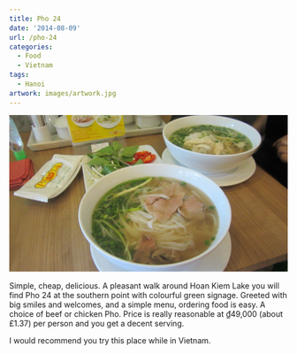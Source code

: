 ```yaml
---
title: Pho 24
date: '2014-08-09'
url: /pho-24
categories:
  - Food
  - Vietnam
tags:
  - Hanoi
artwork: images/artwork.jpg
---
```


![IMG_4187](images/IMG_4187-1024x575.jpg)

Simple, cheap, delicious. A pleasant walk around Hoan Kiem Lake you will find Pho 24 at the southern point with colourful green signage. Greeted with big smiles and welcomes, and a simple menu, ordering food is easy. A choice of beef or chicken Pho. Price is really reasonable at ₫49,000 (about £1.37) per person and you get a decent serving.

I would recommend you try this place while in Vietnam.
